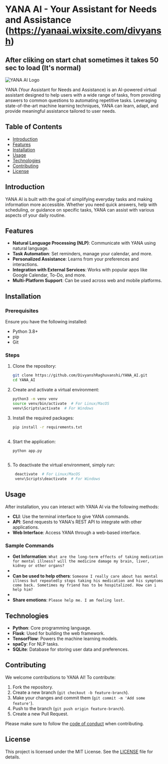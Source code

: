 # YANA AI - Your Assistant for Needs and Assistance (https://yanaai.wixsite.com/divyansh)
## After cliking on start chat sometimes it takes 50 sec to load (It's normal)

![YANA AI Logo](https://github.com/user-attachments/assets/d5954ac8-05b9-4327-acb3-c3296646c058)


YANA (Your Assistant for Needs and Assistance) is an AI-powered virtual assistant designed to help users with a wide range of tasks, from providing answers to common questions to automating repetitive tasks. Leveraging state-of-the-art machine learning techniques, YANA can learn, adapt, and provide meaningful assistance tailored to user needs.

## Table of Contents

- [Introduction](#introduction)
- [Features](#features)
- [Installation](#installation)
- [Usage](#usage)
- [Technologies](#technologies)
- [Contributing](#contributing)
- [License](#license)

## Introduction

YANA AI is built with the goal of simplifying everyday tasks and making information more accessible. Whether you need quick answers, help with scheduling, or guidance on specific tasks, YANA can assist with various aspects of your daily routine.

## Features

- **Natural Language Processing (NLP)**: Communicate with YANA using natural language.
- **Task Automation**: Set reminders, manage your calendar, and more.
- **Personalized Assistance**: Learns from your preferences and interactions.
- **Integration with External Services**: Works with popular apps like Google Calendar, To-Do, and more.
- **Multi-Platform Support**: Can be used across web and mobile platforms.

## Installation

### Prerequisites

Ensure you have the following installed:

- Python 3.8+
- pip
- Git

### Steps

1. Clone the repository:
   ```bash
   git clone https://github.com/DivyanshRaghuvanshi/YANA_AI.git
   cd YANA_AI

2. Create and activate a virtual environment:
   ```bash
   python3 -m venv venv
   source venv/bin/activate  # For Linux/MacOS
   venv\Scripts\activate  # For Windows

3. Install the required packages:
   ```bash
   pip install -r requirements.txt
 
4. Start the application:
   ```bash 
   python app.py
 
5. To deactivate the virtual environment, simply run:
   ```bash
    deactivate  # For Linux/MacOS
    venv\Scripts\deactivate  # For Windows

## Usage

After installation, you can interact with YANA AI via the following methods:

- **CLI**: Use the terminal interface to give YANA commands.
- **API**: Send requests to YANA's REST API to integrate with other applications.
- **Web Interface**: Access YANA through a web-based interface.

### Sample Commands

- **Get Information**: `What are the long-term effects of taking medication for mental illness? will the medicine damage my brain, liver, kidney or other organs?`
- 
- **Can be used to help others**: `Someone I really care about has mental illness but repeatedly stops taking his medication and his symptoms come back. Sometimes my friend has to be hospitalized. How can i help him?`
- 
- **Share emotions**: `Please help me. I am feeling lost.`

## Technologies

- **Python**: Core programming language.
- **Flask**: Used for building the web framework.
- **TensorFlow**: Powers the machine learning models.
- **spaCy**: For NLP tasks.
- **SQLite**: Database for storing user data and preferences.

## Contributing

We welcome contributions to YANA AI! To contribute:

1. Fork the repository.
2. Create a new branch (`git checkout -b feature-branch`).
3. Make your changes and commit them (`git commit -m 'Add some feature'`).
4. Push to the branch (`git push origin feature-branch`).
5. Create a new Pull Request.

Please make sure to follow the [code of conduct](CODE_OF_CONDUCT.md) when contributing.

## License

This project is licensed under the MIT License. See the [LICENSE](LICENSE) file for details.
